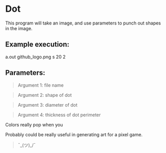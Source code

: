 # Dot
This program will take an image, and use parameters to punch out shapes in the image. 

## Example execution:
a.out github_logo.png s 20 2

## Parameters:
> Argument 1: file name

> Argument 2: shape of dot 

> Argument 3: diameter of dot

> Argument 4: thickness of dot perimeter



Colors really pop when you

Probably could be really useful in generating art for a pixel game.

> ¯\_(ツ)_/¯